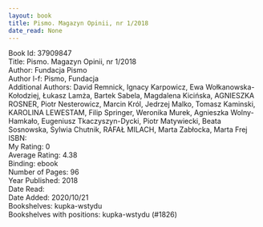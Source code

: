 ```yaml
---
layout: book
title: Pismo. Magazyn Opinii, nr 1/2018
date_read: None
---
```


Book Id: 37909847<br />
Title: Pismo. Magazyn Opinii, nr 1/2018<br />
Author: Fundacja Pismo<br />
Author l-f: Pismo, Fundacja<br />
Additional Authors: David Remnick, Ignacy Karpowicz, Ewa Wołkanowska-Kołodziej, Łukasz Lamża, Bartek Sabela, Magdalena Kicińska, AGNIESZKA ROSNER, Piotr Nesterowicz, Marcin Król, Jedrzej Malko, Tomasz Kaminski, KAROLINA LEWESTAM, Filip Springer, Weronika Murek, Agnieszka Wolny-Hamkało, Eugeniusz Tkaczyszyn-Dycki, Piotr Matywiecki, Beata Sosnowska, Sylwia Chutnik, RAFAŁ MILACH, Marta Zabłocka, Marta Frej<br />
ISBN: <br />
My Rating: 0<br />
Average Rating: 4.38<br />
Binding: ebook<br />
Number of Pages: 96<br />
Year Published: 2018<br />
Date Read: <br />
Date Added: 2020/10/21<br />
Bookshelves: kupka-wstydu<br />
Bookshelves with positions: kupka-wstydu (#1826)<br />

